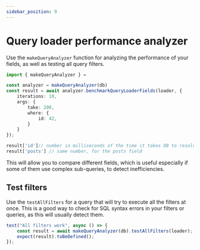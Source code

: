 ```yaml
---
sidebar_position: 9
---
```


# Query loader performance analyzer

Use the `makeQueryAnalyzer` function for analyzing the performance of your fields, as well as testing all query filters.

```ts
import { makeQueryAnalyzer } = 

const analyzer = makeQueryAnalyzer(db)
const result = await analyzer.benchmarkQueryLoaderFields(loader, {
    iterations: 10,
    args: {
        take: 200,
        where: {
            id: 42,
        }
    }
});

result['id']// number in milliseconds of the time it takes DB to resolve the id field 10 times.
result['posts'] // same number, for the posts field
```

This will allow you to compare different fields, which is useful especially if some of them use complex sub-queries, to detect inefficiencies.

## Test filters

Use the `testAllFilters` for a query that will try to execute all the filters at once. This is a good way to check for SQL syntax errors in your filters or queries, as this will usually detect them.

```ts
test("All filters work", async () => {
    const result = await makeQueryAnalyzer(db).testAllFilters(loader);
    expect(result).toBeDefined();
});
```
